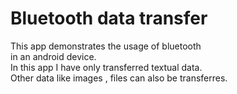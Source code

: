 # Bluetooth data transfer
This app demonstrates the usage of bluetooth<br>
in an android device.<br>
In this app I have only transferred textual data.<br>
Other data like images , files can also be transferres.
